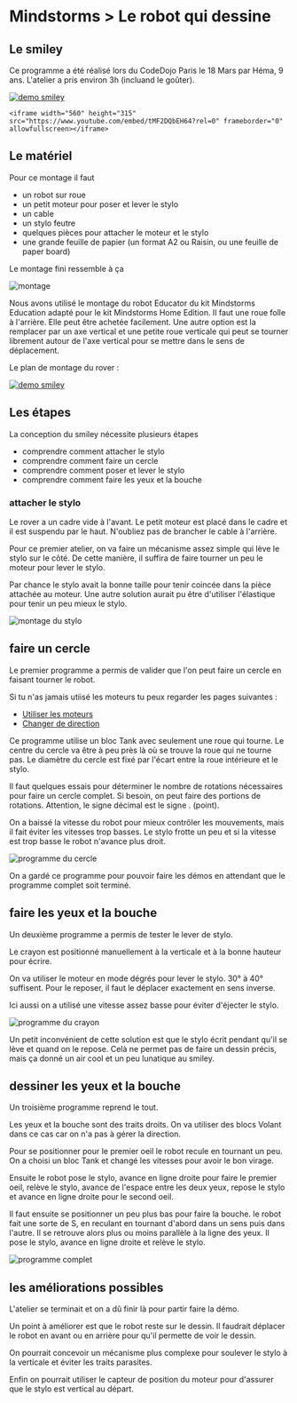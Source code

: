 # Mindstorms > Le robot qui dessine

## Le smiley

Ce programme a été réalisé lors du CodeDojo Paris le 18 Mars par Héma, 9 ans.
L'atelier a pris environ 3h (incluand le goûter).

[![demo smiley](images/cover-video-demo.png)](https://youtu.be/tMF2DQbEH64)


`<iframe width="560" height="315" src="https://www.youtube.com/embed/tMF2DQbEH64?rel=0" frameborder="0" allowfullscreen></iframe>`


## Le matériel

Pour ce montage il faut

- un robot sur roue
- un petit moteur pour poser et lever le stylo
- un cable
- un stylo feutre
- quelques pièces pour attacher le moteur et le stylo
- une grande feuille de papier (un format A2 ou Raisin, ou une feuille de paper board)

Le montage fini ressemble à ça

![montage](images/montage.jpg)

Nous avons utilisé le montage du robot Educator du kit Mindstorms Education adapté pour le kit Mindstorms Home Edition. Il faut une roue folle à l'arrière. Elle peut être achetée facilement. Une autre option est la remplacer par un axe vertical et une petite roue verticale qui peut se tourner librement autour de l'axe vertical pour se mettre dans le sens de déplacement.

Le plan de montage du rover :

[![demo smiley](images/montage-rover.png)](http://robotsquare.com/wp-content/uploads/2013/10/45544_educator.pdf)



## Les étapes

La conception du smiley nécessite plusieurs étapes

- comprendre comment attacher le stylo
- comprendre comment faire un cercle
- comprendre comment poser et lever le stylo
- comprendre comment faire les yeux et la bouche


### attacher le stylo

Le rover a un cadre vide à l'avant. Le petit moteur est placé dans le cadre et il est suspendu par le haut. N'oubliez pas de brancher le cable à l'arrière.

Pour ce premier atelier, on va faire un mécanisme assez simple qui lève le stylo sur le côté. De cette manière, il suffira de faire tourner un peu le moteur pour lever le stylo.

Par chance le stylo avait la bonne taille pour tenir coincée dans la pièce attachée au moteur. Une autre solution aurait pu être d'utiliser l'élastique pour tenir un peu mieux le stylo.


![montage du stylo](images/montage-stylo.png)




## faire un cercle

Le premier programme a permis de valider que l'on peut faire un cercle en faisant tourner le robot.

Si tu n'as jamais utiisé les moteurs tu peux regarder les pages suivantes :

- [Utiliser les moteurs](../bases/moteurs/les_moteurs.md)
- [Changer de direction](../vehicules/changer_de_direction.md)


Ce programme utilise un bloc Tank avec seulement une roue qui tourne. Le centre du cercle va être à peu près là où se trouve la roue qui ne tourne pas.
Le diamètre du cercle est fixé par l'écart entre la roue intérieure et le stylo.

Il faut quelques essais pour déterminer le nombre de rotations nécessaires pour faire un cercle complet. Si besoin, on peut faire des portions de rotations. Attention, le signe décimal est le signe . (point).

On a baissé la vitesse du robot pour mieux contrôler les mouvements, mais il fait éviter les vitesses trop basses. Le stylo frotte un peu et si la vitesse est trop basse le robot n'avance plus droit.

![programme du cercle](images/cercle.png)

On a gardé ce programme pour pouvoir faire les démos en attendant que le programme complet soit terminé.

## faire les yeux et la bouche

Un deuxième programme a permis de tester le lever de stylo.

Le crayon est positionné manuellement à la verticale et à la bonne hauteur pour écrire.

On va utiliser le moteur en mode dégrés pour lever le stylo. 30° à 40° suffisent.
Pour le reposer, il faut le déplacer exactement en sens inverse.

Ici aussi on a utilisé une vitesse assez basse pour éviter d'éjecter le stylo.

![programme du crayon](images/crayon.png)

Un petit inconvénient de cette solution est que le stylo écrit pendant qu'il se lève et quand on le repose. Celà ne permet pas de faire un dessin précis, mais ça donné un air cool et un peu lunatique au smiley.

## dessiner les yeux et la bouche

Un troisième programme reprend le tout.

Les yeux et la bouche sont des traits droits. On va utiliser des blocs Volant dans ce cas car on n'a pas à gérer la direction.

Pour se positionner pour le premier oeil le robot recule en tournant un peu. On a choisi un bloc Tank et changé les vitesses pour avoir le bon virage.

Ensuite le robot pose le stylo, avance en ligne droite pour faire le premier oeil, relève le stylo, avance de l'espace entre les deux yeux, repose le stylo et avance en ligne droite pour le second oeil.

Il faut ensuite se positionner un peu plus bas pour faire la bouche. le robot fait une sorte de S, en reculant en tournant d'abord dans un sens puis dans l'autre. Il se retrouve alors plus ou moins parallèle à la ligne des yeux. Il pose le stylo, avance en ligne droite et relève le stylo.

![programme complet](images/programme.png)


## les améliorations possibles

L'atelier se terminait et on a dû finir là pour partir faire la démo.

Un point à améliorer est que le robot reste sur le dessin. Il faudrait déplacer le robot en avant ou en arrière pour qu'il permette de voir le dessin.

On pourrait concevoir un mécanisme plus complexe pour soulever le stylo à la verticale et éviter les traits parasites.

Enfin on pourrait utiliser le capteur de position du moteur pour d'assurer que le stylo est vertical au départ.
